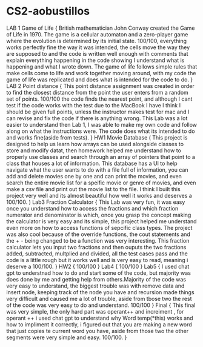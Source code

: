 # CS2-aobustillos
LAB 1 Game of Life
{
British mathematician John Conway created the Game of Life in 1970. The game is a cellular automaton and a zero-player game where the evolution is determined by its initial state.
100/100, everything works perfectly fine the way it was intended, the cells move the way they are supposed to and the code is written well enough with comments that explain everything happening in the code showing I understand what is happening and what I wrote down.
The game of life follows simple rules that make cells come to life and work together moving around, with my code the game of life was replicated and does what is intended for the code to do.
}
LAB 2 Point distance
{
This point distance assignment was created in order to find the closest distance from the point the user enters from a random set of points. 100/100 the code finds the nearest point, and although I cant test if the code works with the test due to the MacBook I have I think I should be given full points, unless the instructor makes test for mac and I can revise and fix the code if there is anything wrong. This Lab was a lot easier to understand then Lab 1, I was able to make my own code and follow along on what the instructions were. The code does what its intended to do and works fine(aside from tests).
}
HW1 Movie Database
(
This project is designed to help us learn how arrays can be used alongside classes to store and modify datat, then homework helped me understand how to properly use classes and search through an array of pointers that point to a class that houses a lot of information. This database has a UI to help navigate what the user wants to do with a file full of information, you can add and delete movies one by one and can print the movies, and even search the entire movie list for a speific movie or genre of movies, and even make a csv file and print out the movie list to the file. I think I built this project very well and its almost beautiful how well it works and deserves a 100/100.
)
Lab3 Fraction Calculator
{
This Lab was very fun, it was easy once you understand how to access the fractions and which fraction numerator and denominator is which, once you grasp the concept making the calculator is very easy and its simple, this project helped me understand even more on how to access functions of sepcific class types. The project was also cool because of the override functions, the cout statements and the + - being changed to be a function was very interesting. This fraction calculator lets you input two fractions and then ouputs the two fractions added, subtracted, multplied and divided, all the test cases pass and the code is a little rough but it works well and is very easy to read, meaning i deserve a 100/100.
}
HW2
{
    100/100
}
Lab4
{
    100/100
}
Lab5
{
   I used chat gpt to understnad how to do and start some of the code, but majority was does done by me and getting help from others.Majority of the code was very easy to understand, the biggest trouble was with remove data and insert node, keeping track of the node you have and recursion made things very difficult and caused me a lot of trouble, aside from tbose two the rest of the code was very easy to do and understand. 100/100
}
Final 
{
This final was very simple, the only hard part was operant++ and increiment , for operant ++ i used chat gpt to understand why Word temp(*this) works and how to impliment it correctly, i figured out that you are making a new word that just copies te current word you have, aside from those two the other segments were very simple and easy.
100/100.
}